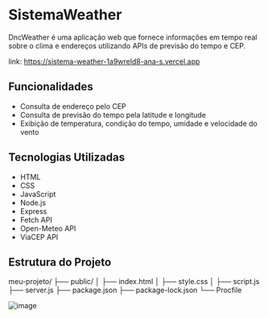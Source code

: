 # SistemaWeather
DncWeather é uma aplicação web que fornece informações em tempo real sobre o clima e endereços utilizando APIs de previsão do tempo e CEP.

link: https://sistema-weather-1a9wreld8-ana-s.vercel.app

## Funcionalidades

- Consulta de endereço pelo CEP
- Consulta de previsão do tempo pela latitude e longitude
- Exibição de temperatura, condição do tempo, umidade e velocidade do vento

## Tecnologias Utilizadas

- HTML
- CSS
- JavaScript
- Node.js
- Express
- Fetch API
- Open-Meteo API
- ViaCEP API

## Estrutura do Projeto

meu-projeto/
├── public/
│ ├── index.html
│ ├── style.css
│ ├── script.js
├── server.js
├── package.json
├── package-lock.json
└── Procfile

![image](https://github.com/AnaRemedios/SistemaWeather/assets/169928633/35dff5ed-956b-4211-bdb3-7319c1147687)

